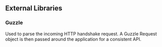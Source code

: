 ## External Libraries

### Guzzle

Used to parse the incoming HTTP handshake request.  A Guzzle Request object is then passed around the application for a consistent API. 